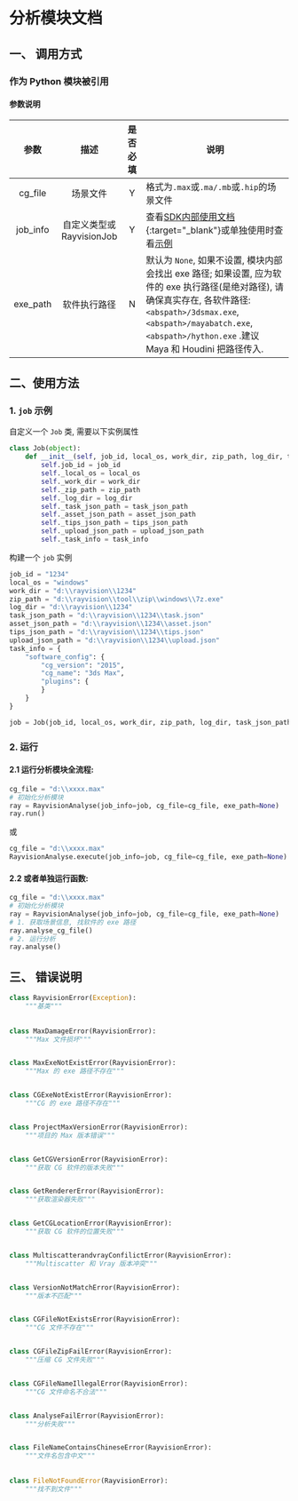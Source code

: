 # 分析模块文档



## 一、 调用方式

### 作为 Python 模块被引用



#### 参数说明

|    参数    |         描述          | 是否必填 | 说明                                       |
| :------: | :-----------------: | :--: | ---------------------------------------- |
| cg_file  |        场景文件         |  Y   | 格式为`.max`或`.ma/.mb`或`.hip`的场景文件          |
| job_info | 自定义类型或 RayvisionJob |  Y   | 查看[SDK内部使用文档](http://10.60.96.165/script/renderSDK/blob/master/doc/SDK%E5%86%85%E9%83%A8%E4%BD%BF%E7%94%A8%E6%96%87%E6%A1%A3.md){:target="_blank"}或单独使用时查看[示例](#二、使用方法)                        |
| exe_path |       软件执行路径        |  N   | 默认为 `None`, 如果不设置, 模块内部会找出 exe 路径; 如果设置, 应为软件的 exe 执行路径(是绝对路径), 请确保真实存在, 各软件路径: `<abspath>/3dsmax.exe`, `<abspath>/mayabatch.exe`, `<abspath>/hython.exe` .建议 Maya 和 Houdini 把路径传入. |



## 二、使用方法


### 1. `job` 示例

自定义一个 `Job` 类, 需要以下实例属性
```python
class Job(object):
    def __init__(self, job_id, local_os, work_dir, zip_path, log_dir, task_json_path, 	asset_json_path, tips_json_path, upload_json_path, task_info):
        self.job_id = job_id
        self._local_os = local_os
        self._work_dir = work_dir
        self._zip_path = zip_path
        self._log_dir = log_dir
        self._task_json_path = task_json_path
        self._asset_json_path = asset_json_path
        self._tips_json_path = tips_json_path
        self._upload_json_path = upload_json_path
        self._task_info = task_info
```
构建一个 `job` 实例
```python
job_id = "1234"
local_os = "windows"
work_dir = "d:\\rayvision\\1234"
zip_path = "d:\\rayvision\\tool\\zip\\windows\\7z.exe"
log_dir = "d:\\rayvision\\1234"
task_json_path = "d:\\rayvision\\1234\\task.json"
asset_json_path = "d:\\rayvision\\1234\\asset.json"
tips_json_path = "d:\\rayvision\\1234\\tips.json"
upload_json_path = "d:\\rayvision\\1234\\upload.json"
task_info = {
    "software_config": {
        "cg_version": "2015",
        "cg_name": "3ds Max",
        "plugins": {
        }
    }
}

job = Job(job_id, local_os, work_dir, zip_path, log_dir, task_json_path, asset_json_path, tips_json_path, upload_json_path, task_info)

```

###  2. 运行

#### 2.1 运行分析模块全流程:

```python
cg_file = "d:\\xxxx.max"
# 初始化分析模块
ray = RayvisionAnalyse(job_info=job, cg_file=cg_file, exe_path=None)
ray.run()
```
或
```python
cg_file = "d:\\xxxx.max"
RayvisionAnalyse.execute(job_info=job, cg_file=cg_file, exe_path=None)
```
#### 2.2 或者单独运行函数:

```python
cg_file = "d:\\xxxx.max"
# 初始化分析模块
ray = RayvisionAnalyse(job_info=job, cg_file=cg_file, exe_path=None)
# 1. 获取场景信息, 找软件的 exe 路径
ray.analyse_cg_file()
# 2. 运行分析
ray.analyse()
```

## 三、 错误说明
```python
class RayvisionError(Exception):
    """基类"""
    
    
class MaxDamageError(RayvisionError):
    """Max 文件损坏"""


class MaxExeNotExistError(RayvisionError):
    """Max 的 exe 路径不存在"""


class CGExeNotExistError(RayvisionError):
    """CG 的 exe 路径不存在"""


class ProjectMaxVersionError(RayvisionError):
    """项目的 Max 版本错误"""


class GetCGVersionError(RayvisionError):
    """获取 CG 软件的版本失败"""


class GetRendererError(RayvisionError):
    """获取渲染器失败"""


class GetCGLocationError(RayvisionError):
    """获取 CG 软件的位置失败"""


class MultiscatterandvrayConfilictError(RayvisionError):
    """Multiscatter 和 Vray 版本冲突"""


class VersionNotMatchError(RayvisionError):
    """版本不匹配"""


class CGFileNotExistsError(RayvisionError):
    """CG 文件不存在"""


class CGFileZipFailError(RayvisionError):
    """压缩 CG 文件失败"""


class CGFileNameIllegalError(RayvisionError):
    """CG 文件命名不合法"""


class AnalyseFailError(RayvisionError):
    """分析失败"""


class FileNameContainsChineseError(RayvisionError):
    """文件名包含中文"""
    
    
class FileNotFoundError(RayvisionError):
    """找不到文件"""    
```
